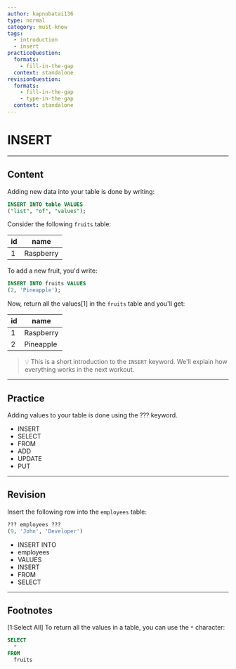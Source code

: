 ```yaml
---
author: kapnobatai136
type: normal
category: must-know
tags:
  - introduction
  - insert
practiceQuestion:
  formats:
    - fill-in-the-gap
  context: standalone
revisionQuestion:
  formats:
    - fill-in-the-gap
    - type-in-the-gap
  context: standalone
---
```


# INSERT


---

## Content

Adding new data into your table is done by writing:

```sql
INSERT INTO table VALUES 
("list", "of", "values");
```

Consider the following `fruits` table:

| id | name      |
| -- | --------- |
| 1  | Raspberry |

To add a new fruit, you'd write:

```sql
INSERT INTO fruits VALUES
(2, 'Pineapple');
```

Now, return all the values[1] in the `fruits` table and you'll get:

| id | name      |
| -- | --------- |
| 1  | Raspberry |
| 2  | Pineapple |

> 💡 This is a short introduction to the `INSERT` keyword. We'll explain how everything works in the next workout.


---

## Practice

Adding values to your table is done using the ??? keyword.

- INSERT
- SELECT
- FROM
- ADD
- UPDATE
- PUT


---

## Revision

Insert the following row into the `employees` table:

```sql
??? employees ???
(9, 'John', 'Developer')
```

- INSERT INTO
- employees
- VALUES
- INSERT
- FROM
- SELECT


---

## Footnotes

[1:Select All]
To return all the values in a table, you can use the `*` character:

```sql
SELECT 
  *
FROM 
  fruits
```
